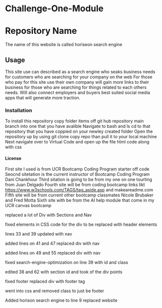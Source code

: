 # Challenge-One-Module

# Repository Name 
The name of this website is called horiseon search engine 

## Usage
This site use can described as a search engine who seaks business needs for customers who are searching for your company on the web
For those who pay for this site use their own company will gain more links to their business for those who are searching for things related to each others needs.
Will also connect employers and buyers best suited social media apps that will generate more traction. 

### Installation 
To install this repository copy folder items off git hub repository main branch into one that you have avalible 
Navigate to bash and ls cd to that repository that you have coppied on your newley created folder 
Open the repository up by using git clone copy repo than pull it to your local machine 
Next navigate over to Virtual Code and open up the file html code along with css

#### License 
First site I used is from UCR Bootcamp Coding Program starter off code
Seocnd sitetation is the current instructor of Bootcamp Coding Program Dani Chankhour
Third sitation is going to be from my one on one tourting from Juan Delgado 
Fourth site will be from coding bootcamp links likt https://www.w3schools.com/TAGS/tag_aside.asp and makeareadme.com
Fifth site will be from current other bootcamp classmates Nicole Brubaker and Fred Motta 
Sixth site with be from the AI help module that come in my UCR canvas bootcamp 

replaced a lot of Div with Sections and Nav

fixed elements in CSS code for the div to be replaced with header elements 

lines 33 and 39 updated with nav 

added lines on 41 and 47 replaced div with nav

added lines on 49 and 55 replaced div with nav

fixed search-engine-optimization on line 39 with id and class

edited 38 and 62 with section id and took of the div points

fixed footer replaced div with footer tag 

went into css and removed class to just be footer

Added horison search engine to line 9 replaced website




